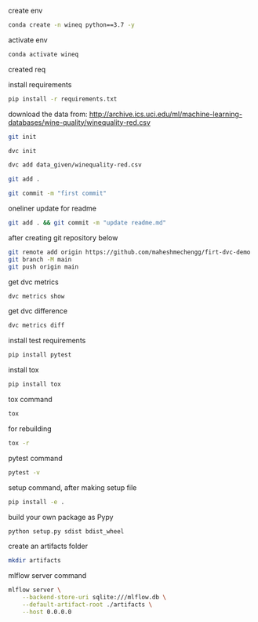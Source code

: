 create env

```bash
conda create -n wineq python==3.7 -y
```

activate env

```bash
conda activate wineq
```

created req

install requirements

```bash
pip install -r requirements.txt
```

download the data from:
http://archive.ics.uci.edu/ml/machine-learning-databases/wine-quality/winequality-red.csv

```bash
git init
```
```bash
dvc init
```
```bash
dvc add data_given/winequality-red.csv
```
```bash
git add .
```
```bash
git commit -m "first commit"
```
oneliner update for readme
```bash
git add . && git commit -m "update readme.md"
```
after creating git repository below
```bash
git remote add origin https://github.com/maheshmechengg/firt-dvc-demo
git branch -M main
git push origin main
```
get dvc metrics
```bash
dvc metrics show
```
get dvc difference
```bash
dvc metrics diff
```
install test requirements
```bash
pip install pytest
```
install tox
```bash
pip install tox
```

tox command
```bash
tox
```

for rebuilding
```bash
tox -r
```

pytest command
```bash
pytest -v
```
setup command, after making setup file
```bash
pip install -e .
```
build your own package as Pypy
```bash
python setup.py sdist bdist_wheel
```

create an artifacts folder
```bash
mkdir artifacts
````

mlflow server command
```bash
mlflow server \
    --backend-store-uri sqlite:///mlflow.db \
    --default-artifact-root ./artifacts \
    --host 0.0.0.0
```

